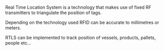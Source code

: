 Real Time Location System is a technology that makes use of fixed RF transmitters to triangulate the position of tags.

Depending on the technology used RFID can be accurate to millimetres or meters.

RTLS can be implemented to track position of vessels, products, pallets, people etc...